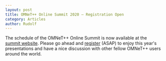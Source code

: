 ```yaml
---
layout: post
title: OMNeT++ Online Summit 2020 – Registration Open
category: Articles
author: Rudolf
---
```


The schedule of the OMNeT++ Online Summit is now available at
the [summit website](https://summit.omnetpp.org/2020). Please go ahead and
[register](https://forms.gle/NigFkUdwXksLYd2H7) (ASAP) to enjoy this year's presentations
and have a nice discussion with other fellow OMNeT++ users around the world.
